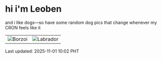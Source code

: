 # hi i'm Leoben

and i like dogs—so have some random dog pics that change whenever my CRON feels like it

|  |  |
|--------|----------|
| ![Borzoi](https://random-dog-vercel.vercel.app/api/random-borzoi?v=1761962577) | ![Labrador](https://random-dog-vercel.vercel.app/api/random-labrador?v=1761962577) |

Last updated: 2025-11-01 10:02 PHT
